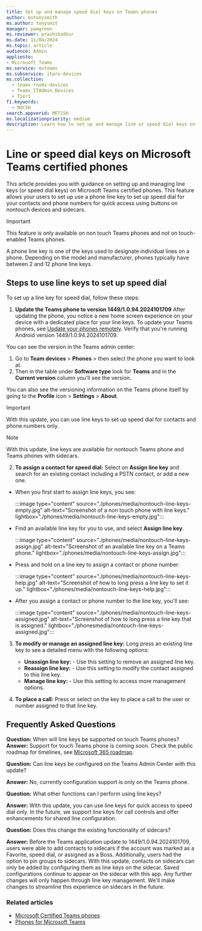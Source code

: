 ```yaml
---
title: Set up and manage speed dial keys on Teams phones
author: mstonysmith
ms.author: tonysmit
manager: pamgreen
ms.reviewer: prashibadkur
ms.date: 11/04/2024
ms.topic: article
audience: Admin
appliesto:
- Microsoft Teams
ms.service: msteams
ms.subservice: itpro-devices
ms.collection:
  - teams-rooms-devices
  - Teams_ITAdmin_Devices
  - Tier1
f1.keywords:
  - NOCSH
search.appverid: MET150
ms.localizationpriority: medium
description: Learn how to set up and manage line or speed dial keys on Microsoft Teams certified phones for quick access to custom contacts and speed dial.
---
```


# Line or speed dial keys on Microsoft Teams certified phones

This article provides you with guidance on setting up and managing line keys (or speed dial keys) on Microsoft Teams certified phones. This feature allows your users to set up use a phone line key to set up speed dial for your contacts and phone numbers for quick access using buttons on nontouch devices and sidecars.

> [!IMPORTANT]
> This feature is only available on non touch Teams phones and not on touch-enabled Teams phones.

A phone line key is one of the keys used to designate individual lines on a phone. Depending on the model and manufacturer, phones typically have between 2 and 12 phone line keys.

## Steps to use line keys to set up speed dial

To set up a line key for speed dial, follow these steps:

1. **Update the Teams phone to version 1449/1.0.94.2024101709** After updating the phone, you notice a new home screen experience on your device with a dedicated place for your line keys. To update your Teams phones, see [Update your phones remotely](remote-update-teams-phones.md).  Verify that you're running Android version 1449/1.0.94.2024101709.

You can see the version in the Teams admin center:

1. Go to **Team devices** > **Phones** > then select the phone you want to look at.
2. Then in the table under **Software type** look for **Teams** and in the **Current version** column you'll see the version.

You can also see the versioning information on the Teams phone itself by going to the **Profile** icon > **Settings** > **About**.

> [!IMPORTANT]
> With this update, you can use line keys to set up speed dial for contacts and phone numbers only.

> [!NOTE]
> With this update, line keys are available for nontouch Teams phone and Teams phones with sidecars.

2. **To assign a contact for speed dial:** Select on **Assign line key** and search for an existing contact including a PSTN contact, or add a new one.

- When you first start to assign line keys, you see:

  :::image type="content" source="./phones/media/nontouch-line-keys-empty.jpg" alt-text="Screenshot of a non touch phone with line keys." lightbox="./phones/media/nontouch-line-keys-empty.jpg":::

- Find an available line key for you to use, and select **Assign line key**.
  
  :::image type="content" source="./phones/media/nontouch-line-keys-assign.jpg" alt-text="Screenshot of an available line key on a Teams phone." lightbox="./phones/media/nontouch-line-keys-assign.jpg":::
  
- Press and hold on a line key to assign a contact or phone number:

  :::image type="content" source="./phones/media/nontouch-line-keys-help.jpg" alt-text="Screenshot of how to long press a line key to set it up." lightbox="./phones/media/nontouch-line-keys-help.jpg":::

- After you assign a contact or phone number to the line key, you'll see:
  
  :::image type="content" source="./phones/media/nontouch-line-keys-assigned.jpg" alt-text="Screenshot of how to long press a line key that is assigned." lightbox="./phonesmedia/nontouch-line-keys-assigned.jpg":::

3. **To modify or manage an assigned line key:** Long press an existing line key to see a detailed menu with the following options:
    - **Unassign line key:** - Use this setting to remove an assigned line key.
    - **Reassign line key:** - Use this setting to modify the contact assigned to this line key.
    - **Manage line key:** - Use this setting to access more management options.

4. **To place a call:** Press or select on the key to place a call to the user or number assigned to that line key.

## Frequently Asked Questions

**Question:**   When will line keys be supported on touch Teams phones?  
**Answer:**  Support for touch Teams phone is coming soon. Check the public roadmap for timelines, see [Microsoft 365 roadmap](https://www.microsoft.com/microsoft-365/roadmap?filters=In%20development%2CLaunched%2CRolling%20out%2CMicrosoft%20Teams).

**Question:**  Can line keys be configured on the Teams Admin Center with this update?  

**Answer:**  No, currently configuration support is only on the Teams phone.

**Question:**  What other functions can I perform using line keys?  

**Answer:**  With this update, you can use line keys for quick access to speed dial only. In the future, we support line keys for call controls and offer enhancements for shared line configuration.

**Question:**  Does this change the existing functionality of sidecars?  

**Answer:**  Before the Teams application update to 1449/1.0.94.2024101709, users were able to add contacts to sidecars if the account was marked as a Favorite, speed dial, or assigned as a Boss. Additionally, users had the option to pin groups to sidecars. With this update, contacts on sidecars can only be added by configuring them as line keys on the sidecar. Saved configurations continue to appear on the sidecar with this app. Any further changes will only happen through line key management. We'll make changes to streamline this experience on sidecars in the future.

### Related articles

- [Microsoft Certified Teams phones](../devices/teams-phones-certified-hardware.md)
- [Phones for Microsoft Teams](phones-for-teams.md)